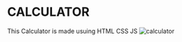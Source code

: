 # CALCULATOR
This Calculator is made usuing HTML CSS JS
![calculator](https://user-images.githubusercontent.com/122368872/220532369-6b3d4cf1-24b2-4699-9c08-a075c21c2f76.png)
